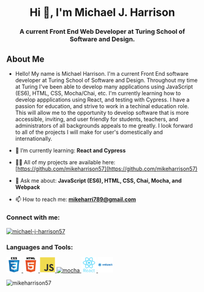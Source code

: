 <h1 align="center">Hi 👋, I'm Michael J. Harrison</h1>
<h3 align="center">A current Front End Web Developer at Turing School of Software and Design.</h3>

## About Me

- Hello! My name is Michael Harrison. I'm a current Front End software developer at Turing School of Software and Design. Throughout my time at Turing I've been able to develop many applications using JavaScript (ES6), HTML, CSS, Mocha/Chai, etc. I'm currently learning how to develop appplications using React, and testing with Cypress. I have a passion for education, and strive to work in a techinal education role. This will allow me to the opportunity to develop software that is more accessible, inviting, and user friendly for students, teachers, and administrators of all backgrounds appeals to me greatly. I look forward to all of the projects I will make for user's domestically and internationally. 

- 🌱 I’m currently learning: **React and Cypress**

- 👨‍💻 All of my projects are available here: [https://github.com/mikeharrison57](https://github.com/mikeharrison57)

- 💬 Ask me about: **JavaScript (ES6), HTML, CSS, Chai, Mocha, and Webpack**

- 📫 How to reach me: **mikeharri789@gmail.com**

<h3 align="left">Connect with me:</h3>
<p align="left">
<a href="https://linkedin.com/in/michael-j-harrison57" target="blank"><img align="center" src="https://raw.githubusercontent.com/rahuldkjain/github-profile-readme-generator/master/src/images/icons/Social/linked-in-alt.svg" alt="michael-j-harrison57" height="30" width="40" /></a>
</p>

<h3 align="left">Languages and Tools:</h3>
<p align="left"> <a href="https://www.w3schools.com/css/" target="_blank" rel="noreferrer"> <img src="https://raw.githubusercontent.com/devicons/devicon/master/icons/css3/css3-original-wordmark.svg" alt="css3" width="40" height="40"/> </a> <a href="https://www.w3.org/html/" target="_blank" rel="noreferrer"> <img src="https://raw.githubusercontent.com/devicons/devicon/master/icons/html5/html5-original-wordmark.svg" alt="html5" width="40" height="40"/> </a> <a href="https://developer.mozilla.org/en-US/docs/Web/JavaScript" target="_blank" rel="noreferrer"> <img src="https://raw.githubusercontent.com/devicons/devicon/master/icons/javascript/javascript-original.svg" alt="javascript" width="40" height="40"/> </a> <a href="https://mochajs.org" target="_blank" rel="noreferrer"> <img src="https://www.vectorlogo.zone/logos/mochajs/mochajs-icon.svg" alt="mocha" width="40" height="40"/> </a> <a href="https://reactjs.org/" target="_blank" rel="noreferrer"> <img src="https://raw.githubusercontent.com/devicons/devicon/master/icons/react/react-original-wordmark.svg" alt="react" width="40" height="40"/> </a> <a href="https://webpack.js.org" target="_blank" rel="noreferrer"> <img src="https://raw.githubusercontent.com/devicons/devicon/d00d0969292a6569d45b06d3f350f463a0107b0d/icons/webpack/webpack-original-wordmark.svg" alt="webpack" width="40" height="40"/> </a> </p>

<p><img align="center" src="https://github-readme-stats.vercel.app/api/top-langs?username=mikeharrison57&show_icons=true&locale=en&layout=compact" alt="mikeharrison57" /></p>
